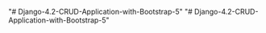"# Django-4.2-CRUD-Application-with-Bootstrap-5" 
"# Django-4.2-CRUD-Application-with-Bootstrap-5" 
